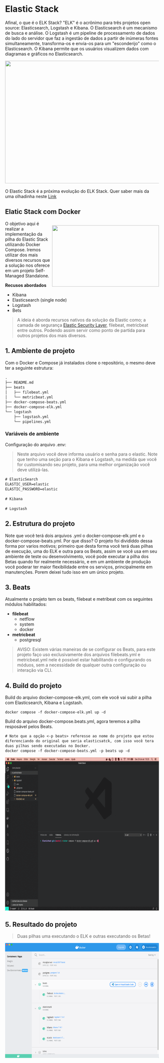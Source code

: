 # Elastic Stack

Afinal, o que é o ELK Stack? "ELK" é o acrônimo para três projetos open source: Elasticsearch, Logstash e Kibana. O Elasticsearch é um mecanismo de busca e análise. O Logstash é um pipeline de processamento de dados do lado do servidor que faz a ingestão de dados a partir de inúmeras fontes simultaneamente, transforma-os e envia-os para um "esconderijo" como o Elasticsearch. O Kibana permite que os usuários visualizem dados com diagramas e gráficos no Elasticsearch.

<p align="center">
    <img width="600" height="400" src="https://miro.medium.com/max/700/0*O6aGxGkIlazsHi-p">
</p>

O Elastic Stack é a próxima evolução do ELK Stack. Quer saber mais da uma olhadinha neste [Link](https://www.elastic.co/pt/what-is/elk-stack)


## Elatic Stack com Docker

<div style="clear: right;">
    <p style="float: right;">
        <img width="350" height="200" src="https://miro.medium.com/max/1280/0*D83ZpjexukNKQruA.png">
    </p>
    <p>
        O objetivo aqui é realizar a implementação da pilha do Elastic Stack utilizando Docker Compose. Iremos utilizar dos mais diversos recursos que a solução nos oferece em um projeto Self-Managed Standalone.
    </p>
</div>

**Recusos abordados**
  * Kibana
  * Elasticsearch (single node)
  * Logstash
  * Bets

>A ideia é aborda recursos nativos da solução da Elastic como; a camada de segurança [Elastic Security Layer](https://www.elastic.co/guide/en/elasticsearch/reference/current/configuring-stack-security.html), filebeat, metricbeat entre outros. Podendo assim servir como ponto de partida para outros projetos dos mais diversos.

## 1. Ambiente de projeto
Com o Docker e Compose já instalados clone o repositório, o mesmo deve ter a seguinte estrutura:
```
.
├── README.md
├── beats
│   ├── filebeat.yml
│   └── metricbeat.yml
├── docker-compose-beats.yml
├── docker-compose-elk.yml
└── logstash
    ├── logstash.yml
    └── pipelines.yml
```

### Variáveis de ambiente
Configuração do arquivo .env:
>Neste arquivo você deve informa usuário e senha para o elastic. Note que tenho uma seção para o Kibana e Logstash, na medida que você for customisando seu projeto, para uma melhor organização você deve utilizá-las.
```
# ElasticSearch
ELASTIC_USER=elastic
ELASTIC_PASSWORD=elastic

# Kibana

# Logstash
```

## 2. Estrutura do projeto
Note que você terá dois arquivos .yml o docker-compose-elk.yml e o docker-compose-beats.yml. Por que disso?
O projeto foi divididdo dessa forma por varios motivos; primeiro que desta forma você terá duas pilhas de execução, uma do ELK e outra para os Beats, assim se você usa em seu ambiente de teste ou desenvolvimento, você pode executar a pilha dos Betas quando for realmente necessário, e em um ambiente de produção você poderar ter maior flexibilidade entre os serviços, principalmente em manutenções. Porem deixei tudo isso em um único projeto.

## 3. Beats
Atualmente o projeto tem os beats, filebeat e metribeat com os seguintes módulos habilitados:
* **filebeat**
  * netflow
  * system
  * docker
* **metricbeat**
  * postgresql

>AVISO: Existem várias maneiras de se configurar os Beats, para este projeto faço uso exclusivamente dos arquivos filebeats.yml e metricbeat.yml nele é possível estar habilitando e configurando os móduos, sem a necessidade de qualquer outra configuração ou interação via CLI.

## 4. Build do projeto
Build do arquivo docker-compose-elk.yml, com ele você vai subir a pilha com Elasticsearch, Kibana e Logstash.
```
docker compose -f docker-compose-elk.yml up -d
```

Build do arquivo docker-compose.beats.yml, agora teremos a pilha resposável pelos Beats.
```
# Note que a opção <-p beats> referesse ao nome do projeto que estou diferenciando do original que seria elasticsatck, com isso você tera duas pilhas sendo executadas no Docker.
docker compose -f docker-compose-beats.yml -p beats up -d
```
<p align="center">
    <img width="800" height="500" src="img/elastic.gif">
</p>

## 5. Resultado do projeto
>Duas pilhas uma executando o ELK e outras executando os Betas!

<p align="center">
    <img width="600" height="375" src="img/docker.png">
</p>